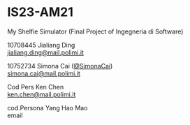# IS23-AM21
My Shelfie Simulator (Final Project of Ingegneria di Software)

10708445 Jialiang Ding  
jialiang.ding@mail.polimi.it

10752734 Simona Cai ([@SimonaCai](https://github.com/SimonaCai))  
simona.cai@mail.polimi.it

Cod Pers Ken Chen  
ken.chen@mail.polimi.it

cod.Persona Yang Hao Mao  
email
